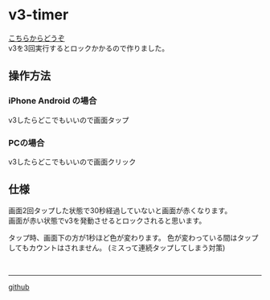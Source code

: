 # v3-timer
[こちらからどうぞ](https://mgr-p1.github.io/v3-timer/timer.html)  
v3を3回実行するとロックかかるので作りました。

## 操作方法

### iPhone Android の場合
v3したらどこでもいいので画面タップ

### PCの場合
v3したらどこでもいいので画面クリック

## 仕様
画面2回タップした状態で30秒経過していないと画面が赤くなります。  
画面が赤い状態でv3を発動させるとロックされると思います。

タップ時、画面下の方が1秒ほど色が変わります。
色が変わっている間はタップしてもカウントはされません。
(ミスって連続タップしてしまう対策)

<br>

<hr>

[github](https://github.com/mgr-p1/v3-timer)
